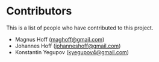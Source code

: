 Contributors
============
This is a list of people who have contributed to this project.

 - Magnus Hoff (maghoff@gmail.com)
 - Johannes Hoff (johanneshoff@gmail.com)
 - Konstantin Yegupov (kyegupov4@gmail.com)
